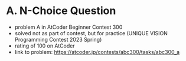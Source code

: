 # A. N-Choice Question

* problem A in AtCoder Beginner Contest 300
* solved not as part of contest, but for practice (UNIQUE VISION Programming Contest 2023 Spring)
* rating of 100 on AtCoder
* link to problem: https://atcoder.jp/contests/abc300/tasks/abc300_a